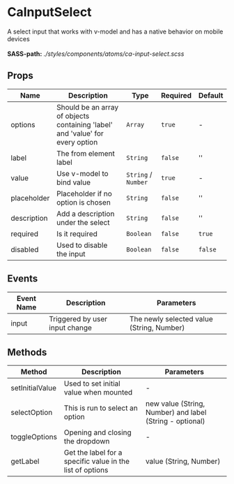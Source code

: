 # CaInputSelect

A select input that works with v-model and has a native behavior on mobile devices<br><br> **SASS-path:** _./styles/components/atoms/ca-input-select.scss_

## Props

<!-- @vuese:CaInputSelect:props:start -->
|Name|Description|Type|Required|Default|
|---|---|---|---|---|
|options|Should be an array of objects containing 'label' and 'value' for every option|`Array`|`true`|-|
|label|The from element label|`String`|`false`|''|
|value|Use v-model to bind value|`String` /  `Number`|`true`|-|
|placeholder|Placeholder if no option is chosen|`String`|`false`|''|
|description|Add a description under the select|`String`|`false`|''|
|required|Is it required|`Boolean`|`false`|`true`|
|disabled|Used to disable the input|`Boolean`|`false`|`false`|

<!-- @vuese:CaInputSelect:props:end -->


## Events

<!-- @vuese:CaInputSelect:events:start -->
|Event Name|Description|Parameters|
|---|---|---|
|input|Triggered by user input change|The newly selected value (String, Number)|

<!-- @vuese:CaInputSelect:events:end -->


## Methods

<!-- @vuese:CaInputSelect:methods:start -->
|Method|Description|Parameters|
|---|---|---|
|setInitialValue|Used to set initial value when mounted|-|
|selectOption|This is run to select an option|new value (String, Number) and label (String - optional)|
|toggleOptions|Opening and closing the dropdown|-|
|getLabel|Get the label for a specific value in the list of options|value (String, Number)|

<!-- @vuese:CaInputSelect:methods:end -->


